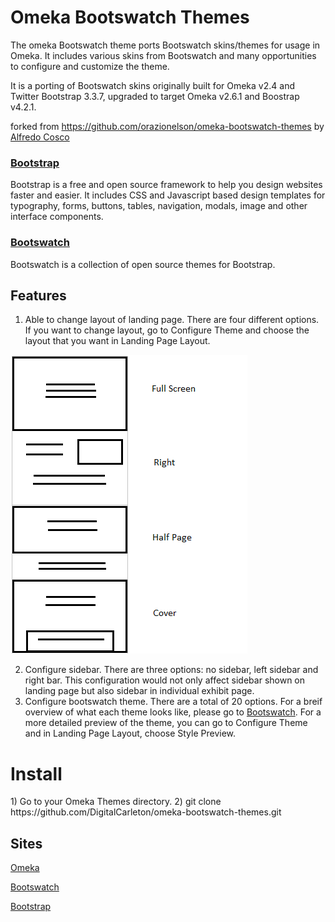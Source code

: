 Omeka Bootswatch Themes
=======================
The omeka Bootswatch theme ports Bootswatch skins/themes for usage in Omeka. It includes various skins from Bootswatch and many opportunities to configure and customize the theme.

It is a porting of Bootswatch skins originally built for Omeka v2.4 and Twitter Bootstrap 3.3.7, upgraded to target Omeka v2.6.1 and Boostrap v4.2.1.

forked from https://github.com/orazionelson/omeka-bootswatch-themes
by [Alfredo Cosco](http://www.nelsonweb.it)


### [Bootstrap](https://getbootstrap.com/)

Bootstrap is a free and open source framework to help you design websites faster and easier. It includes CSS and Javascript based design templates for typography, forms, buttons, tables, navigation, modals, image and other interface components.

### [Bootswatch](https://bootswatch.com/)

Bootswatch is a collection of open source themes for Bootstrap.

<h2>Features</h2>

1. Able to change layout of landing page. There are four different options. If you want to change layout, go to Configure Theme and choose the layout that you want in Landing Page Layout. 

![layout options](https://github.com/DigitalCarleton/omeka-bootswatch-themes/blob/index-page/images/layout.png)

2. Configure sidebar. There are three options: no sidebar, left sidebar and right bar. This configuration would not only affect sidebar shown on landing page but also sidebar in individual exhibit page.
3. Configure bootswatch theme. There are a total of 20 options. For a breif overview of what each theme looks like, please go to [Bootswatch](https://bootswatch.com/). For a more detailed preview of the theme, you can go to Configure Theme and in Landing Page Layout, choose Style Preview. 

<h1>Install</h1>
1) Go to your Omeka Themes directory.
2) git clone https://github.com/DigitalCarleton/omeka-bootswatch-themes.git

<h2>Sites</h2>

[Omeka](https://omeka.org/)

[Bootswatch](https://bootswatch.com/)

[Bootstrap](https://getbootstrap.com/)
